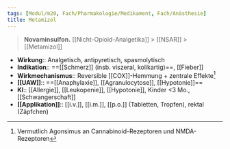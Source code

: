 ```yaml
---
tags: [Modul/m20, Fach/Pharmakologie/Medikament, Fach/Anästhesie]
title: Metamizol
---
```

> **Novaminsulfon.** [[Nicht-Opioid-Analgetika]] > [[NSAR]] > [[Metamizol]]
- **Wirkung**:: Analgetisch, antipyretisch, spasmolytisch
- **Indikation**:: ==[[Schmerz]] (insb. viszeral, kolikartig)==, [[Fieber]]
- **Wirkmechanismus**:: Reversible [[COX]]-Hemmung + zentrale Effekte[^1]
- **[[UAW]]**:: ==[[Anaphylaxie]], [[Agranulocytose]], [[Hypotonie]]==
- **KI**:: [[Allergie]], [[Leukopenie]], [[Hypotonie]], Kinder <3 Mo., [[Schwangerschaft]]
- **[[Applikation]]**:: [[i.v.]], [[i.m.]], [[p.o.]] (Tabletten, Tropfen), rektal (Zäpfchen)

[^1]: Vermutlich Agonsimus an Cannabinoid-Rezeptoren und NMDA-Rezeptoren